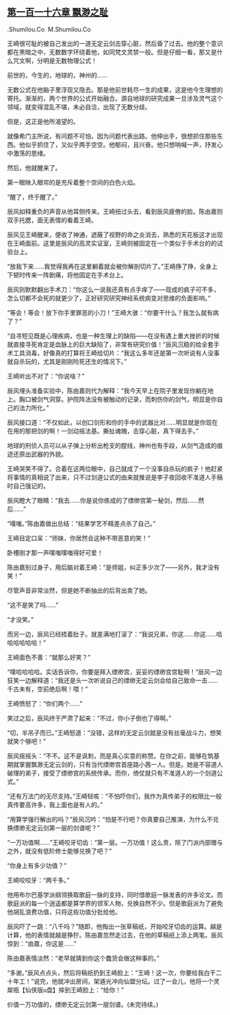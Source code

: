 ## [第一百一十六章 飘渺之耻](https://www.xxbiquge.com/11_11207/8940136.html)


  .Shumilou.Co  M.Shumilou.Co

  王崎很可耻的被自己发出的一道无定云剑击穿心脏，然后昏了过去。他的整个意识都在黑暗之中，无数数字环绕着他，如同梵文灵禁一般。但是仔细一看，那又是什么咒文啊，分明是无数物理公式！

  前世的，今生的，地球的，神州的……

  无数公式在他脑子里浮现又隐去。那是他前世耗尽一生的成果，这是他今生理想的寄托。渐渐的，两个世界的公式开始融合。源自地球的研究成果一旦涉及灵气这个领域，就变得混乱不堪，未必自洽，出现了无数分歧。

  但是，这正是他所渴望的。

  就像希门主所说，有问题不可怕，因为问题代表出路。他伸出手，很想抓住那些东西。他似乎抓住了，又似乎两手空空。他郁闷，且兴奋。他只想呐喊一声，抒发心中激荡的思绪。

  然后，他就醒来了。

  第一眼映入眼帘的是充斥着整个空间的白色火焰。

  “醒了，终于醒了。”

  辰风如释重负的声音从他耳侧传来。王崎扭过头去，看到辰风疲倦的脸。陈由嘉则双手托腮，面无表情的看着王崎。

  辰风见王崎醒来，便收了神通，遮蔽了视野的命之炎消去，熟悉的天花板这才出现在王崎面前。这里是辰风的高灵实证室，王崎则被固定在一个类似于手术台的的试验台上。

  “放我下来……我觉得我再在这里躺着就会被你解剖切片了。”王崎挣了挣，全身上下顿时传来一阵剧痛，将他固定在手术台上。

  辰风则默默翻出手术刀：“你这么一说我还真有点手痒了——现成的疯子可不多，怎么切都不会死的就更少了，正好研究研究神经系统病变对思维的负面影响。”

  “等会！等会！放下你手里罪恶的小刀！”王崎大骇：“你要干什么？我怎么就有病了？”

  “自寻短见既是心理疾病，也是一种生理上的缺陷——在没有遇上重大挫折的时候就直接寻死肯定是血脉上的巨大缺陷了，非常有研究价值！”辰风沉稳的给全套手术工具消毒，好像真的打算将王崎给切片：“我这么多年还是第一次听说有人没事就自杀玩的，尤其是刚刚险死还生的情况下。”

  王崎听出不对了：“你说啥？”

  辰风埋头准备实验中，陈由嘉则代为解释：“我今天早上在院子里发现你躺在地上。胸口被剑气洞穿。护院阵法没有被触动的记录，而刺伤你的剑气，明显是你自己的法力所化。”

  辰风接口道：“不仅如此，以创口剑形和你的手中的武器比对……明显就是你现在在用的那把剑的啊！一剑动摇法基。撕扯魂魄，击穿心脏，真下得去手。”

  地球的刑侦人员可以从子弹上分析出枪支的膛线，神州也有手段，从剑气造成的痕迹还原出武器的外貌。

  王崎哭笑不得了。合着在这两位眼中，自己就成了一个没事自杀玩的疯子！他赶紧将事情的真相说了出来，只不过剑道公式的由来就推说是李子夜回收不准道人手稿时自己强记的。

  辰风瞪大了眼睛：“我去……你是说你练成的了缥缈宫第一秘剑，然后……然后……”

  “噗嗤。”陈由嘉做出总结：“结果学艺不精差点杀了自己。”

  王崎目定口呆：“师妹，你居然会这种不带恶意的笑！”

  卧槽刚才那一声噗嗤噗嗤得好可爱！

  陈由嘉别过身子，用后脑对着王崎：“是师姐，纠正多少次了——另外，我才没有笑！”

  尽管声音非常淡然，但是她不断抽出的后背出卖了她。

  “这不是笑了吗……”

  “才没笑。”

  而另一边，辰风已经捂着肚子。就差满地打滚了：“我说兄弟，你这……你这……哈哈哈哈哈哈！”

  王崎面色不善：“就那么好笑？”

  “噗哈哈哈哈。实话告诉你，你要是拜入缥缈宫，妥妥的缥缈宫宫耻啊！”辰风一边狂笑一边解释道：“我还是头一次听说自己的缥缈无定云剑会给自己致命一击……千古未有，空前绝后啊！喂！”

  王崎愤怒了：“你们两个……”

  笑过之后，辰风终于严肃了起来：“不过，你小子倒也了得啊。”

  “切，半吊子而已。”王崎怒道：“没错，这样的无定云剑就是没有丝毫战斗力，想笑就笑个够吧！”

  辰风摇摇头：“不不。这不是讽刺，而是真心实意的称赞。在你之前，能够在筑基期就掌握飘渺无定云剑的，只有当代缥缈宫首座路小茜一人。但是。她是不容道人破理的弟子，接受了缥缈宫的系统传承。而你，倚仗就只有不准道人的一个剑道公式。”

  “还有万法门的无尽支持。”王崎轻咳：“不怕吓你们，我作为真传弟子的权限比一般真传要高许多，我上面也是有人的。”

  “用算学强行解出的吗？”辰风沉吟：“怕是不行吧？你真要自己推演，为什么不兑换缥缈无定云剑第一层的剑谱呢？”

  “一万功值啊……”王崎咬牙切齿：“第一层。一万功值！这么贵，除了门派内部赠与之外，就没有低阶修士能够兑换了吧？”

  “你身上有多少功值？”

  王崎咬咬牙：“两千多。”

  他用布尔巴基学派纲领换取歌庭一脉的支持，同时借歌庭一脉发表的许多论文。而歌庭派的每一个逍遥都是算学界的领军人物，兑换自然不少。但是歌庭派为了避免他胡乱浪费功值，只将这些功值分批给他。

  辰风吓了一跳：“八千吗？”随即，他掏出一张草稿纸，开始咬牙切齿的运算。越是计算，他的表情就越是狰狞。陈由嘉忽然走过去，在他的草稿纸上添上两笔。辰风惊到：“由嘉，你这是……”

  陈由嘉表情淡然：“老早就猜到你这个蠢货会做这种事的。”

  “多谢。”辰风点点头，然后将稿纸扔到王崎脸上：“王崎！这一次，你要给我白干二十年工！”说完，他就冲出房间，架遁光冲向仙盟分坛。过了一会儿，他将一个灵犀瓶【仙侠版u盘】摔到王崎脸上：“给你！”

  价值一万功值的，缥缈无定云剑第一层剑谱。(未完待续。)

  
